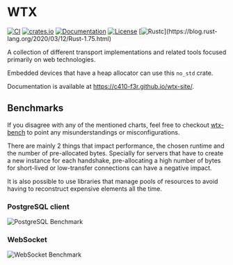 # WTX 

[![CI](https://github.com/c410-f3r/wtx/workflows/CI/badge.svg)](https://github.com/c410-f3r/wtx/actions?query=workflow%3ACI)
[![crates.io](https://img.shields.io/crates/v/wtx.svg)](https://crates.io/crates/wtx)
[![Documentation](https://docs.rs/wtx/badge.svg)](https://docs.rs/wtx)
[![License](https://img.shields.io/badge/license-APACHE2-blue.svg)](./LICENSE)
[![Rustc](https://img.shields.io/badge/rustc-1.75-lightgray")](https://blog.rust-lang.org/2020/03/12/Rust-1.75.html)

A collection of different transport implementations and related tools focused primarily on web technologies.

Embedded devices that have a heap allocator can use this `no_std` crate.

Documentation is available at <https://c410-f3r.github.io/wtx-site/>.

## Benchmarks

If you disagree with any of the mentioned charts, feel free to checkout [wtx-bench](https://github.com/c410-f3r/wtx/tree/main/wtx-bench) to point any misunderstandings or misconfigurations.

There are mainly 2 things that impact performance, the chosen runtime and the number of pre-allocated bytes. Specially for servers that have to create a new instance for each handshake, pre-allocating a high number of bytes for short-lived or low-transfer connections can have a negative impact.

It is also possible to use libraries that manage pools of resources to avoid having to reconstruct expensive elements all the time.

### PostgreSQL client

![PostgreSQL Benchmark](https://i.imgur.com/vf2tYxY.jpg)

### WebSocket

![WebSocket Benchmark](https://i.imgur.com/Iv2WzJV.jpg)
